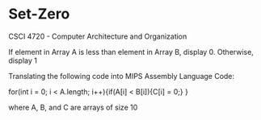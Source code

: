 # Set-Zero

CSCI 4720 - Computer Architecture and Organization

If element in Array A is less than element in Array B, display 0. Otherwise, display 1

Translating the following code into MIPS Assembly Language Code:

for(int i = 0; i < A.length; i++){if(A[i] < B[i]){C[i] = 0;} }

where A, B, and C are arrays of size 10
